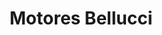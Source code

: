 ---
title: "Motores Bellucci"
url: /ciudad-autonoma-de-buenos-aires/motores-bellucci/
shop: eléctrico
---